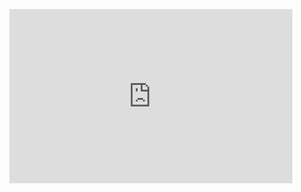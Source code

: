 <iframe src="https://docs.google.com/spreadsheets/d/1gpOqgiw8zkLKDofyzVwy7nS4m2GNmmiNe9uWWDLHpVE/edit?usp=sharing"  width="510" height="315" style="border:none;"></iframe>
